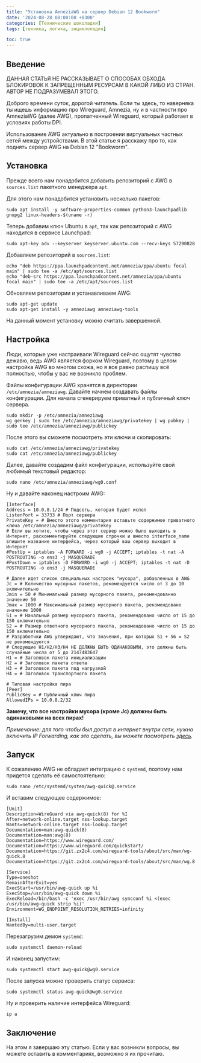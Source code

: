 ```yaml
---
title: "Установка AmneziaWG на сервер Debian 12 Bookworm"
date: '2024-08-28 08:00:00 +0300'
categories: [Технические шоколадки]
tags: [техника, логика, энциклопедия]

toc: true
---
```


## Введение

ДАННАЯ СТАТЬЯ НЕ РАССКАЗЫВАЕТ О СПОСОБАХ ОБХОДА БЛОКИРОВОК К ЗАПРЕЩЕННЫМ РЕСУРСАМ В КАКОЙ ЛИБО ИЗ СТРАН. АВТОР НЕ ПОДРАЗУМЕВАЛ ЭТОГО.

Доброго времени суток, дорогой читатель. Если ты здесь, то наверняка ты ищешь информацию про Wireguard, Amnezia, ну и в частности про AmneziaWG (далее AWG), пропатченный Wireguard, который работает в условиях работы DPI.

Использование AWG актуально в построении виртуальных частных сетей между устройствами. В этой статье я расскажу про то, как поднять сервер AWG на Debian 12 "Bookworm".

## Установка

Прежде всего нам понадобится добавить репозиторий с AWG в `sources.list` пакетного менеджера `apt`.

Для этого нам понадобится установить несколько пакетов:

```shell
sudo apt install -y software-properties-common python3-launchpadlib gnupg2 linux-headers-$(uname -r)
```

Теперь добавим ключ Ubuntu в `apt`, так как репозиторий с AWG находится в сервисе Launchpad:

```shell
sudo apt-key adv --keyserver keyserver.ubuntu.com --recv-keys 57290828
```

Добавляем репозиторий в `sources.list`:

```shell
echo "deb https://ppa.launchpadcontent.net/amnezia/ppa/ubuntu focal main" | sudo tee -a /etc/apt/sources.list
echo "deb-src https://ppa.launchpadcontent.net/amnezia/ppa/ubuntu focal main" | sudo tee -a /etc/apt/sources.list
```

Обновляем репозитории и устанавливаем AWG:

```shell
sudo apt-get update
sudo apt-get install -y amneziawg amneziawg-tools
```

На данный момент установку можно считать завершенной.

## Настройка

Люди, которые уже настраивали Wireguard сейчас ощутят чувство дежавю, ведь AWG является форком Wireguard, поэтому в целом настройка AWG во многом схожа, но я все равно распишу всё полностью, чтобы у вас не возникло проблем.

Файлы конфигурации AWG хранятся в директории `/etc/amnezia/amneziawg`. Давайте начнем создавать файлы конфигурации. Для начала сгенерируем приватный и публичный ключ сервера.

```shell
sudo mkdir -p /etc/amnezia/amneziawg
wg genkey | sudo tee /etc/amnezia/amneziawg/privatekey | wg pubkey | sudo tee /etc/amnezia/amneziawg/publickey
```

После этого вы сможете посмотреть эти ключи и скопировать:

```shell
sudo cat /etc/amnezia/amneziawg/privatekey
sudo cat /etc/amnezia/amneziawg/publickey
```

Далее, давайте создадим файл конфигурации, используйте свой любимый текстовый редактор:

```shell
sudo nano /etc/amnezia/amneziawg/wg0.conf
```

Ну и давайте наконец настроим AWG:

```service
[Interface]
Address = 10.0.8.1/24 # Подсеть, которая будет испол
ListenPort = 33733 # Порт сервера
PrivateKey = # Вместо этого комментария вставьте содержимое приватного ключа /etc/amnezia/amneziawg/privatekey
# Если вы хотите, чтобы через этот сервер можно было выходить в Интернет, раскомментируйте следующие строчки и вместо interface_name впишите название интерфейса, через который ваш сервер выходит в Интернет
#PostUp = iptables -A FORWARD -i wg0 -j ACCEPT; iptables -t nat -A POSTROUTING -o ens3 -j MASQUERADE
#PostDown = iptables -D FORWARD -i wg0 -j ACCEPT; iptables -t nat -D POSTROUTING -o ens3 -j MASQUERADE

# Далее идет список специальных настроек "мусора", добавленных в AWG
Jc = # Количество мусорных пакетов, рекомендуется число от 3 до 10 включительно
Jmin = 50 # Минимальный размер мусорного пакета, рекомендованно значение 50
Jmax = 1000 # Максимальный размер мусорного пакета, рекомендовано значение 1000
S1 = # Начальный размер мусорного пакета, рекомендовано число от 15 до 150 включительно
S2 = # Размер ответного мусорного пакета, рекомендовано число от 15 до 150 включительно
# Разработчки AWG утверждают, что значения, при которых S1 + 56 = S2 не рекомендуются
# Следующие H1/H2/H3/H4 НЕ ДОЛЖНЫ БЫТЬ ОДИНАКОВЫМИ, это должны быть случайные числа от 5 до 2147483647
H1 = # Заголовок пакета инициализации 
H2 = # Заголовок пакета ответа
H3 = # Заголовок пакета под нагрузкой
H4 = # Заголовок транспортного пакета

# Типовая настройка пира
[Peer]
PublicKey = # Публичный ключ пира
AllowedIPs = 10.0.8.2/32
```

**Замечу, что все настройки мусора (кроме Jc) должны быть одинаковыми на всех пирах!**

*Примечание: для того чтобы был доступ в интернет внутри сети, нужно включить IP Forwarding, как это сделать, вы можете посмотреть [здесь](https://web.archive.org/web/https://thelinuxcode.com/enable_ip_forwarding_ipv4_debian_linux/).*

## Запуск

К сожалению AWG не обладает интеграцию с `systemd`, поэтому нам придется сделать её самостоятельно:

```shell
sudo nano /etc/systemd/system/awg-quick@.service
```

И вставим следующее содержимое:

```service
[Unit]
Description=WireGuard via awg-quick(8) for %I
After=network-online.target nss-lookup.target
Wants=network-online.target nss-lookup.target
Documentation=man:awg-quick(8)
Documentation=man:awg(8)
Documentation=https://www.wireguard.com/
Documentation=https://www.wireguard.com/quickstart/
Documentation=https://git.zx2c4.com/wireguard-tools/about/src/man/wg-quick.8
Documentation=https://git.zx2c4.com/wireguard-tools/about/src/man/wg.8

[Service]
Type=oneshot
RemainAfterExit=yes
ExecStart=/usr/bin/awg-quick up %i
ExecStop=/usr/bin/awg-quick down %i
ExecReload=/bin/bash -c 'exec /usr/bin/awg syncconf %i <(exec /usr/bin/awg-quick strip %i)'
Environment=WG_ENDPOINT_RESOLUTION_RETRIES=infinity

[Install]
WantedBy=multi-user.target
```

Перезагрузим демон `systemd`:

```shell
sudo systemctl daemon-reload
```

И наконец запустим:

```shell
sudo systemctl start awg-quick@wg0.service
```

После запуска можно проверить статус сервиса: 

```shell
sudo systemctl status awg-quick@wg0.service
```

Ну и проверить наличие интерфейса Wireguard:

```shell
ip a
```

## Заключение

На этом я завершаю эту статью. Если у вас возникли вопросы, вы можете оставить в комментариях, возможно я их прочитаю.